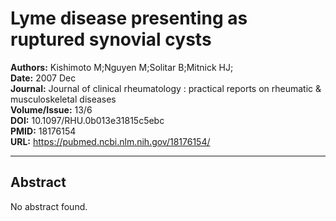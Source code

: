 # Lyme disease presenting as ruptured synovial cysts

**Authors:** Kishimoto M;Nguyen M;Solitar B;Mitnick HJ;  
**Date:** 2007 Dec  
**Journal:** Journal of clinical rheumatology : practical reports on rheumatic & musculoskeletal diseases  
**Volume/Issue:** 13/6  
**DOI:** 10.1097/RHU.0b013e31815c5ebc  
**PMID:** 18176154  
**URL:** https://pubmed.ncbi.nlm.nih.gov/18176154/

---

## Abstract

No abstract found.
